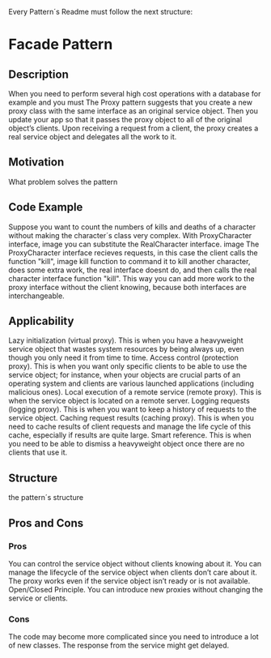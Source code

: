 Every Pattern´s Readme must follow the next structure:

# Facade Pattern

## Description
When you need to perform several high cost operations with a database for example and you must 
The Proxy pattern suggests that you create a new proxy class with the same interface as an original service object. Then you update your app so that it passes the proxy object to all of the original object’s clients. Upon receiving a request from a client, the proxy creates a real service object and delegates all the work to it.
## Motivation
What problem solves the pattern
## Code Example

Suppose you want to count the numbers of kills and deaths of a character without making the character´s class very complex.
With ProxyCharacter interface,
image 
 you can substitute the RealCharacter interface.
 image
 The ProxyCharacter interface recieves requests, in this case the client calls the function "kill",
image kill function
 to command it to kill another character, does some extra work, the real interface doesnt do, and then calls the real character interface function "kill". This way you can add more work to the proxy interface without the client knowing, because both interfaces are interchangeable.

## Applicability
Lazy initialization (virtual proxy). This is when you have a heavyweight service object that wastes system resources by being always up, even though you only need it from time to time.
Access control (protection proxy). This is when you want only specific clients to be able to use the service object; for instance, when your objects are crucial parts of an operating system and clients are various launched applications (including malicious ones).
Local execution of a remote service (remote proxy). This is when the service object is located on a remote server.
 Logging requests (logging proxy). This is when you want to keep a history of requests to the service object.
  Caching request results (caching proxy). This is when you need to cache results of client requests and manage the life cycle of this cache, especially if results are quite large.
   Smart reference. This is when you need to be able to dismiss a heavyweight object once there are no clients that use it.
## Structure
the pattern´s structure 
## Pros and Cons

### Pros
 You can control the service object without clients knowing about it.
 You can manage the lifecycle of the service object when clients don’t care about it.
 The proxy works even if the service object isn’t ready or is not available.
 Open/Closed Principle. You can introduce new proxies without changing the service or clients.
### Cons
 The code may become more complicated since you need to introduce a lot of new classes.
 The response from the service might get delayed.